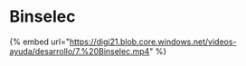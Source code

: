 # Binselec

{% embed url="https://digi21.blob.core.windows.net/videos-ayuda/desarrollo/7.%20Binselec.mp4" %}



